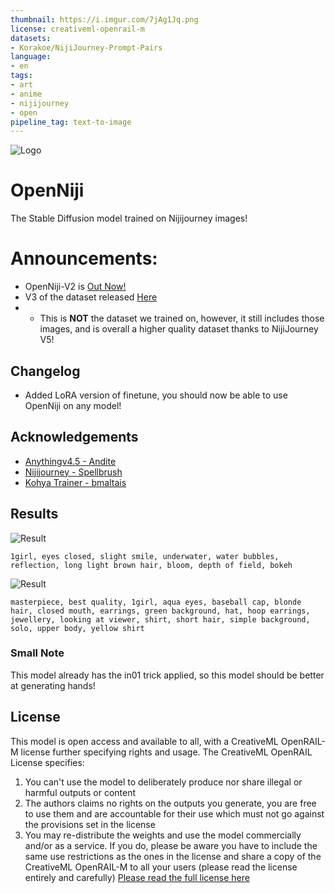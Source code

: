 ```yaml
---
thumbnail: https://i.imgur.com/7jAg1Jq.png
license: creativeml-openrail-m
datasets:
- Korakoe/NijiJourney-Prompt-Pairs
language:
- en
tags:
- art
- anime
- nijijourney
- open
pipeline_tag: text-to-image
---
```






![Logo](https://i.imgur.com/7jAg1Jq.png)


# OpenNiji
The Stable Diffusion model trained on Nijijourney images!

# Announcements:
- OpenNiji-V2 is [Out Now!](https://huggingface.co/Korakoe/OpenNiji-V2)
- V3 of the dataset released [Here](https://huggingface.co/datasets/ShoukanLabs/OpenNiji-Dataset)
- - This is **NOT** the dataset we trained on, however, it still includes those images, and is overall a higher quality dataset thanks to NijiJourney V5!

## Changelog
- Added LoRA version of finetune, you should now be able to use OpenNiji on any model!


## Acknowledgements

 - [Anythingv4.5 - Andite](https://huggingface.co/andite/anything-v4.0)
 - [Nijijourney - Spellbrush](https://nijijourney.com/en/)
 - [Kohya Trainer - bmaltais](https://github.com/bmaltais/kohya_ss)
 


## Results

![Result](https://i.imgur.com/IF7s7am.png)
```
1girl, eyes closed, slight smile, underwater, water bubbles, reflection, long light brown hair, bloom, depth of field, bokeh
```
![Result](https://i.imgur.com/VmzNURA.png)
```
masterpiece, best quality, 1girl, aqua eyes, baseball cap, blonde hair, closed mouth, earrings, green background, hat, hoop earrings, jewellery, looking at viewer, shirt, short hair, simple background, solo, upper body, yellow shirt
```

### Small Note

This model already has the in01 trick applied, so this model should
be better at generating hands!


## License

This model is open access and available to all, with a CreativeML OpenRAIL-M license further specifying rights and usage.
The CreativeML OpenRAIL License specifies: 

1. You can't use the model to deliberately produce nor share illegal or harmful outputs or content 
2. The authors claims no rights on the outputs you generate, you are free to use them and are accountable for their use which must not go against the provisions set in the license
3. You may re-distribute the weights and use the model commercially and/or as a service. If you do, please be aware you have to include the same use restrictions as the ones in the license and share a copy of the CreativeML OpenRAIL-M to all your users (please read the license entirely and carefully)
[Please read the full license here](https://huggingface.co/spaces/CompVis/stable-diffusion-license)